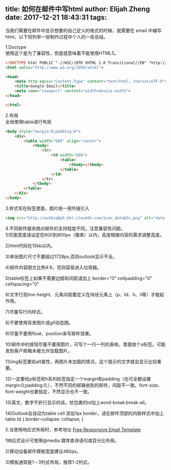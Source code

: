 title: 如何在邮件中写html
author: Elijah Zheng
date: 2017-12-21 18:43:31
tags:
---
当我们需要在邮件中显示想要的自己定义的格式的时候，就需要在 email 中编写 html，以下将列举一些制作过程中个人的一些总结。
<!--more-->

1.Doctype	
使用这个是为了兼容性，但是就意味着不能使用HTML5。
```html
<!DOCTYPE html PUBLIC "-//W3C//DTD XHTML 1.0 Transitional//EN" "http://www.w3.org/TR/xhtml1/DTD/xhtml1-transitional.dtd">
<html xmlns="http://www.w3.org/1999/xhtml">

<head>
    <meta http-equiv="Content-Type" content="text/html; charset=UTF-8">
    <title>Google Email</title>
    <meta name="viewport" content="width=device-width">
</head>

</html>
```

2.布局	
全局使用table进行布局
``` html
<body style="margin:0;padding:0">
    <div>
        <table width="680" align="center">
            <tbody>
                <tr>
                    <td width="680">
                        <table>
                        	<tbody></tbody>
                        </table>
                    </td>
                </tr>
            </tbody>
        </table>
    </div>
</body>
```

3.样式写在标签里面，图片统一用外链引入
``` html
<img src="http://ou1bzq6p5.bkt.clouddn.com/icon_date@2x.png" alt="date: " style="width:35px;height:35px;vertical-align:middle">
```

4.不同邮件服务商对邮件的支持程度不同，注意兼容性问题。	
1)页面宽度请设定在600到800px（像素）以内，高度根据内容的需求调整高度。

2)html代码在15kb以内。	

3)单张图片尺寸不要超过1728px,否则outlook显示不全。

4)邮件内容图文比例4:6，否则容易进入垃圾箱。	

5)table标签上如果不需要边框和间距请加上 border="0" cellpadding="0" cellspacing="0"	

6)文字行高line-height、元素间距要定义在块状元素上（p、td、h、li等）才能起作用。	

7)尽量写行内样式。		

8)不要使用背景图片或gif动态图。

9)尽量不要用float、position来写邮件效果。

10)邮件中的按钮尽量不要用图片，可写个一行一列的表格，里面放个a标签。可能发到客户邮箱未被允许加载图片。	

11)img标签要给alt属性，再图片未加载的情况，这个提示的文字就会显示比较重要。	

12)一定要给p标签和h系列标签指定一个margin和padding（也可全都设置margin:0;padding:0;），不然不同的邮箱收到的邮件，间距不一致。font-size、font-weight也要指定，不然显示也不一致。

13)英文、数字不折行显示的话，给包裹的td加上word-break:break-all。

14)Outlook会自动为table cell 添加1px border，请在邮件顶部的内联样式中加上 table td { border-collapse: collapse; }	



5.当使用响应式布局时，参考地址
[Free Responsive Email Template](https://www.emailonacid.com/blog/article/email-development/emailology_a_free_responsive_email_template_using_media_queries_-_part_i/)	

1响应式设计可使用@media 媒体查询语句或百分比布局。

2)移动设备邮件模板宽度建议480px。

3)模板通常是1－3列式布局，推荐1-2列式。
